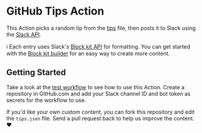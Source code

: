 # GitHub Tips Action

This Action picks a random tip from the [tips](tips.json) file, then posts it to Slack using the [Slack API](https://api.slack.com/incoming-webhooks).

:information_source: Each entry uses Slack's [Block kit API](https://api.slack.com/block-kit) for formatting.  You can get started with the [Block kit builder](https://app.slack.com/block-kit-builder) for an easy way to create more content.

## Getting Started

Take a look at the [test workflow](.github/workflows/test.yml) to see how to use this Action.  Create a repository in GitHub.com and add your Slack channel ID and bot token as secrets for the workflow to use.

If you'd like your own custom content, you can fork this repository and edit the `tips.json` file.  Send a pull request back to help us improve the content. :heart:
